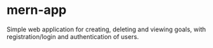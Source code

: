 # mern-app
Simple web application for creating, deleting and viewing goals, with registration/login and authentication of users.
